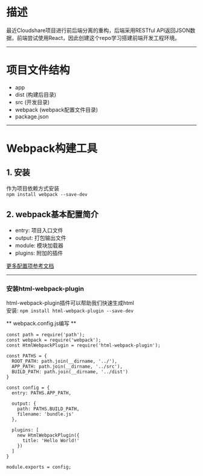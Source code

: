 # 描述
最近Cloudshare项目进行前后端分离的重构，后端采用RESTful API返回JSON数据，前端尝试使用React，因此创建这个repo学习搭建前端开发工程环境。

---
# 项目文件结构
  * app
   * dist (构建后目录)
   * src (开发目录)
   * webpack (webpack配置文件目录)
  * package.json

---
# Webpack构建工具
## 1. 安装
作为项目依赖方式安装<br>
`npm install webpack --save-dev`

## 2. webpack基本配置简介
* entry: 项目入口文件
* output: 打包输出文件
* module: 模块加载器
* plugins: 附加的插件

[更多配置项参考文档](https://github.com/webpack/docs/wiki/configuration#configuration-object-content)

---
### 安装html-webpack-plugin
html-webpack-plugin插件可以帮助我们快速生成html<br>
安装: `npm install html-webpack-plugin --save-dev`<br>

** webpack.config.js编写 **<br>
```
const path = require('path');
const webpack = require('webpack');
const HtmlWebpackPlugin = require('html-webpack-plugin');

const PATHS = {
  ROOT_PATH: path.join(__dirname, '../'),
  APP_PATH: path.join(__dirname, '../src'),
  BUILD_PATH: path.join(__dirname, '../dist')
}

const config = {
  entry: PATHS.APP_PATH,

  output: {
    path: PATHS.BUILD_PATH,
    filename: 'bundle.js'
  },

  plugins: [
    new HtmlWebpackPlugin({
      title: 'Hello World!'
    })
  ]
}

module.exports = config;
```

